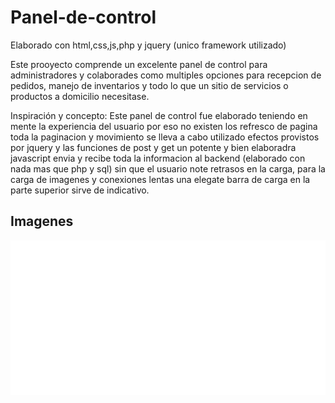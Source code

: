 # Panel-de-control
Elaborado con html,css,js,php y jquery (unico framework utilizado)

Este prooyecto comprende un excelente panel de control para administradores y colaborades como multiples opciones para recepcion de pedidos, manejo de inventarios y todo lo que un sitio de servicios o productos a domicilio necesitase.

Inspiración y concepto: Este panel de control fue elaborado teniendo en mente la experiencia del usuario por eso no existen los refresco de pagina toda la paginacion y movimiento se lleva a cabo utilizado efectos provistos por jquery y las funciones de post y get un potente y bien elaboradra javascript envia y recibe toda la informacion al backend (elaborado con nada mas que php y sql) sin que el usuario note retrasos en la carga, para la carga de imagenes y conexiones lentas una elegate barra de carga en la parte superior sirve de indicativo.

## Imagenes

<img src="Imágenes-demo/gif.gif?raw=true"/>
